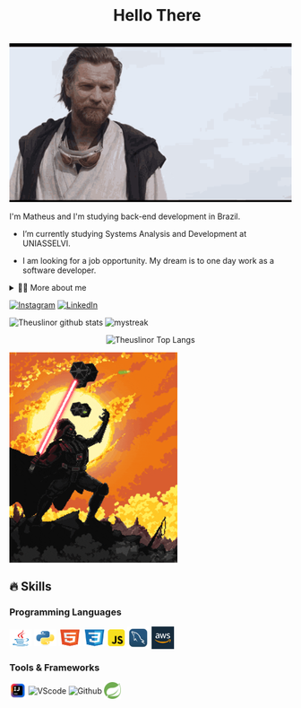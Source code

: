 <!--título-->
<div id="user-content-toc">
  <ul align="center">
    <summary><h1 style="display: inline-block">Hello There</h1></summary>
</div>

<div align="center">
    <img src="https://github.com/theuslinor/theuslinor/blob/main/images/hellothere.gif" alt="Hello There Kenobi">
</div>

<!-- Presentation -->
<p>
  I'm Matheus and I'm studying back-end development in Brazil.

  -  I’m currently studying Systems Analysis and Development at UNIASSELVI.

  -  I am looking for a job opportunity. My dream is to one day work as a software developer.
</p>

<!-- Dropdown -->
<details>
  <summary>👨‍💻 More about me</summary>

  - 💬 I am 24 years old, currently living in Brazil. I have experience with back-end development using Java Spring Boot 3, Python, MySQL, and I am actively seeking new technologies that can enhance my professional skills. My English skills are currently intermediate, but I am working to improve them to fluency. I had a professional experience that greatly helped me improve my communication, learning abilities, teamwork, and analytical mindset.

  - 💻 Since child, I have loved playing video games, especially on the computer. This passion led me to explore and tinker with computer components in an attempt to improve gaming performance. This constant quest for knowledge about computers sparked a deep interest in the field of technology. I believe it was this path that led me to software development, and that's why I have so much love for what I do.
  
  - 🎮 In my free time, I greatly enjoy playing games. I see it as a way to unwind and give my mind a break after a week of studying. Currently, I've been playing more casual campaign-based games, but my lifelong passion is racing. I enjoy playing various arcade and racing simulators. Certainly, it's the genre of game I love the most.

[![Steam](https://img.shields.io/badge/Steam-000000?style=for-the-badge&logo=steam&logoColor=white)](https://steamcommunity.com/profiles/76561198083029831/)

</details>

<!-- Links -->
[![Instagram](https://img.shields.io/badge/Instagram-E4405F?style=for-the-badge&logo=instagram&logoColor=white)](https://www.instagram.com/theuslinor/)
[![LinkedIn](https://img.shields.io/badge/LinkedIn-0077B5?style=for-the-badge&logo=linkedin&logoColor=white)](https://www.linkedin.com/in/matheus-dos-santos-b47825268/)

<!-- GithubStats 
[![Theuslinor's GitHub stats](https://github-readme-stats.vercel.app/api?username=theuslinor&show_icons=true&theme=chartreuse-dark)](https://github.com/anuraghazra/github-readme-stats)
[![Top Langs](https://github-readme-stats.vercel.app/api/top-langs/?username=theuslinor&theme=chartreuse-dark)](https://github.com/theuslinor/github-readme-stats)-->

![Theuslinor github stats](https://github-readme-stats.vercel.app/api?username=theuslinor&show_icons=true&theme=chartreuse-dark)
<img src="https://github-readme-streak-stats.herokuapp.com/?user=theuslinor&theme=chartreuse-dark" alt="mystreak"/>
<div align = "center">
    <img src="https://github-readme-stats.vercel.app/api/top-langs/?username=theuslinor&theme=chartreuse-dark&layout=compact" alt="Theuslinor Top Langs">
</div>


<!-- Portfolio
## Portfolio:
 -->
<!-- GIF -->
<p align="left">
  <img align="center" src="https://github.com/theuslinor/theuslinor/blob/main/images/darth%20vader.gif" alt="Darth Vader" width="300px">
</p>


## 🔥 Skills
<!-- Skills: Programming Languages -->
  <div style="flex-basis: 48%;">
    <h3>Programming Languages</h3>
    <img align="center" alt="Java" height="30" width="40" src="https://github.com/theuslinor/theuslinor/blob/main/images/java_original_logo_icon_146458.png">
    <img align="center" alt="Python" height="30" width="40" src="https://raw.githubusercontent.com/devicons/devicon/master/icons/python/python-original.svg">
    <img align="center" alt="HTML" height="30" width="40" src="https://raw.githubusercontent.com/devicons/devicon/master/icons/html5/html5-original.svg">
    <img align="center" alt="CSS" height="30" width="40" src="https://raw.githubusercontent.com/devicons/devicon/master/icons/css3/css3-original.svg">
    <img align="center" alt="JavaScript" height="30" width="30" src="https://github.com/theuslinor/theuslinor/blob/main/images/javascript_icon_130900.png">
    <img align="center" alt="MySQL" height="40" width="40" src="https://github.com/theuslinor/theuslinor/blob/main/images/mysql_workbench_macos_bigsur_icon_189924.png">
    <img align="center" alt="AWS Cloud Practitioner" height="40" width="40" src="https://github.com/theuslinor/theuslinor/blob/main/images/aws-app-icon.jpg">
  </div>
  
  <!-- Skills: Tools & Frameworks -->
  <div style="flex-basis: 48%;">
    <h3>Tools & Frameworks</h3>
    <img align="center" alt="Intellij" height="30" width="30" src="https://github.com/theuslinor/theuslinor/blob/main/images/intellij_macos_bigsur_icon_190061.png">
    <img align="center" alt="VScode" height="30" width="40" src="https://cdn.jsdelivr.net/gh/devicons/devicon/icons/vscode/vscode-original.svg">
    <img align="center" alt="Github" height="30" width="40" src="https://cdn.jsdelivr.net/gh/devicons/devicon/icons/git/git-original.svg">
    <img align="center" alt="Spring-Boot" height="30" width="30" src="https://github.com/theuslinor/theuslinor/blob/main/images/spring-icon-256x256-2efvkvky.png">
  </div>


  <!-- Skills: Libraries 
  <div style="flex-basis: 48%;">
    <h3>Libraries</h3>
  </div>-->
